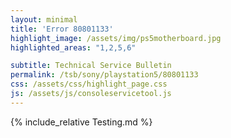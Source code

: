 ```yaml
---
layout: minimal
title: 'Error 80801133'
highlight_image: /assets/img/ps5motherboard.jpg
highlighted_areas: "1,2,5,6"

subtitle: Technical Service Bulletin
permalink: /tsb/sony/playstation5/80801133
css: /assets/css/highlight_page.css
js: /assets/js/consoleservicetool.js
---
```


{% include_relative Testing.md %}